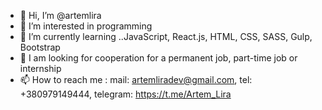 - 👋 Hi, I’m @artemlira
- 👀 I’m interested in programming
- 🌱 I’m currently learning ..JavaScript, React.js, HTML, CSS, SASS, Gulp, Bootstrap
- 💞️ I am looking for cooperation for a permanent job, part-time job or internship
- 📫 How to reach me : mail: artemliradev@gmail.com, 
                       tel: +380979149444, 
                       telegram: https://t.me/Artem_Lira 


<!---
artemlira/artemlira is a ✨ special ✨ repository because its `README.md` (this file) appears on your GitHub profile.
You can click the Preview link to take a look at your changes.
--->

